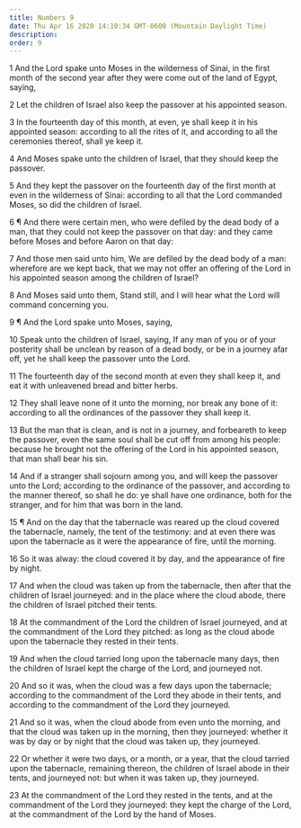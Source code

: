 ```yaml
---
title: Numbers 9
date: Thu Apr 16 2020 14:10:34 GMT-0600 (Mountain Daylight Time)
description: 
order: 9
---
```


<p>
  1 And the Lord spake unto Moses in the wilderness of Sinai, in the first month
  of the second year after they were come out of the land of Egypt, saying,
</p>
<p>
  2 Let the children of Israel also keep the passover at his appointed season.
</p>
<p>
  3 In the fourteenth day of this month, at even, ye shall keep it in his
  appointed season: according to all the rites of it, and according to all the
  ceremonies thereof, shall ye keep it.
</p>
<p>
  4 And Moses spake unto the children of Israel, that they should keep the
  passover.
</p>
<p>
  5 And they kept the passover on the fourteenth day of the first month at even
  in the wilderness of Sinai: according to all that the Lord commanded Moses, so
  did the children of Israel.
</p>
<p>
  6 &#xB6; And there were certain men, who were defiled by the dead body of a
  man, that they could not keep the passover on that day: and they came before
  Moses and before Aaron on that day:
</p>
<p>
  7 And those men said unto him, We are defiled by the dead body of a man:
  wherefore are we kept back, that we may not offer an offering of the Lord in
  his appointed season among the children of Israel?
</p>
<p>
  8 And Moses said unto them, Stand still, and I will hear what the Lord will
  command concerning you.
</p>
<p>9 &#xB6; And the Lord spake unto Moses, saying,</p>
<span></span>
<p>
  10 Speak unto the children of Israel, saying, If any man of you or of your
  posterity shall be unclean by reason of a dead body, or be in a journey afar
  off, yet he shall keep the passover unto the Lord.
</p>
<p>
  11 The fourteenth day of the second month at even they shall keep it, and eat
  it with unleavened bread and bitter herbs.
</p>
<p>
  12 They shall leave none of it unto the morning, nor break any bone of it:
  according to all the ordinances of the passover they shall keep it.
</p>
<p>
  13 But the man that is clean, and is not in a journey, and forbeareth to keep
  the passover, even the same soul shall be cut off from among his people:
  because he brought not the offering of the Lord in his appointed season, that
  man shall bear his sin.
</p>
<p>
  14 And if a stranger shall sojourn among you, and will keep the passover unto
  the Lord; according to the ordinance of the passover, and according to the
  manner thereof, so shall he do: ye shall have one ordinance, both for the
  stranger, and for him that was born in the land.
</p>
<p>
  15 &#xB6; And on the day that the tabernacle was reared up the cloud covered
  the tabernacle, namely, the tent of the testimony: and at even there was upon
  the tabernacle as it were the appearance of fire, until the morning.
</p>
<p>
  16 So it was alway: the cloud covered it by day, and the appearance of fire by
  night.
</p>
<p>
  17 And when the cloud was taken up from the tabernacle, then after that the
  children of Israel journeyed: and in the place where the cloud abode, there
  the children of Israel pitched their tents.
</p>
<p>
  18 At the commandment of the Lord the children of Israel journeyed, and at the
  commandment of the Lord they pitched: as long as the cloud abode upon the
  tabernacle they rested in their tents.
</p>
<p>
  19 And when the cloud tarried long upon the tabernacle many days, then the
  children of Israel kept the charge of the Lord, and journeyed not.
</p>
<p>
  20 And so it was, when the cloud was a few days upon the tabernacle; according
  to the commandment of the Lord they abode in their tents, and according to the
  commandment of the Lord they journeyed.
</p>
<p>
  21 And so it was, when the cloud abode from even unto the morning, and that
  the cloud was taken up in the morning, then they journeyed: whether it was by
  day or by night that the cloud was taken up, they journeyed.
</p>
<p>
  22 Or whether it were two days, or a month, or a year, that the cloud tarried
  upon the tabernacle, remaining thereon, the children of Israel abode in their
  tents, and journeyed not: but when it was taken up, they journeyed.
</p>
<p>
  23 At the commandment of the Lord they rested in the tents, and at the
  commandment of the Lord they journeyed: they kept the charge of the Lord, at
  the commandment of the Lord by the hand of Moses.
</p>
